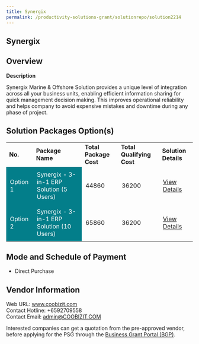 ```yaml
---
title: Synergix
permalink: /productivity-solutions-grant/solutionrepo/solution2214
---
```


## Synergix

## Overview

**Description**

Synergix Marine & Offshore Solution provides a unique level of integration across all your business units, enabling efficient information sharing for quick management decision making. This improves operational reliability and helps company to avoid expensive mistakes and downtime during any phase of project.

## Solution Packages Option(s)

<table>
<tr>
<td><b>No.</b></td>
<td><b>Package Name</b></td>
<td><b>Total Package Cost</b></td>
<td><b>Total Qualifying Cost</b></td>
<td><b>Solution Details</b></td>
</tr>
<tr>
<td style='padding: 10px; background-color: #037E8A; color: #FFFFFF;'>Option 1</td>
<td style='padding: 10px; background-color: #037E8A; color: #FFFFFF;'>Synergix - 3-in-1 ERP Solution (5 Users)</td>
<td style='padding: 10px;'>44860</td>
<td style='padding: 10px;'>36200</td>
<td style='padding: 10px;'><a href='https://www.gobusiness.gov.sg/images/psg/SynergixTech20200785_Desensitised_Annex_3_Part_1.pdf' target='_blank'>View Details</a></td>
</tr>
<tr>
<td style='padding: 10px; background-color: #037E8A; color: #FFFFFF;'>Option 2</td>
<td style='padding: 10px; background-color: #037E8A; color: #FFFFFF;'>Synergix - 3-in-1 ERP Solution (10 Users)</td>
<td style='padding: 10px;'>65860</td>
<td style='padding: 10px;'>36200</td>
<td style='padding: 10px;'><a href='https://www.gobusiness.gov.sg/images/psg/SynergixTech20200785_Desensitised_Annex_3_Part_2.pdf' target='_blank'>View Details</a></td>
</tr>
</table>

## Mode and Schedule of Payment

 - Direct Purchase

## Vendor Information

 Web URL: www.coobizit.com <br>Contact Hotline: +6592709558 <br>Contact Email: admin@COOBIZIT.COM <br>

Interested companies can get a quotation from the pre-approved vendor, before applying for the PSG through the <a href='https://www.businessgrants.gov.sg/' target='_blank' rel='noopener'>Business Grant Portal (BGP)</a>.

<script src="/jquery/resize-tables.js"></script>

